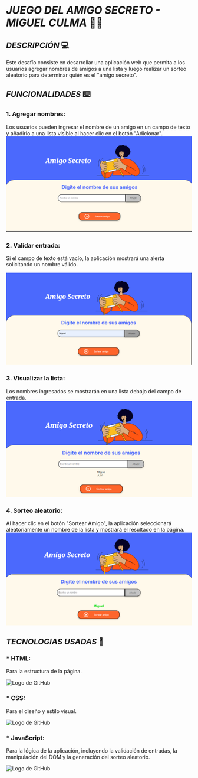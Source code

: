 # _JUEGO DEL AMIGO SECRETO - MIGUEL CULMA_ :frowning_man:

##  _DESCRIPCIÓN_ :computer:


Este desafío consiste en desarrollar una aplicación web que permita a los usuarios agregar nombres de amigos a una lista y luego realizar un sorteo aleatorio para determinar quién es el "amigo secreto". 


## _FUNCIONALIDADES_ :keyboard:

### 1. __Agregar nombres:__ 
Los usuarios pueden ingresar el nombre de un amigo en un campo de texto y añadirlo a una lista visible al hacer clic en el botón "Adicionar".
![Inicio](/assets/Inicio.png)

### 2. __Validar entrada:__ 
Si el campo de texto está vacío, la aplicación mostrará una alerta solicitando un nombre válido.

![Nombres](/assets/nombre.png)

### 3. __Visualizar la lista:__ 
Los nombres ingresados se mostrarán en una lista debajo del campo de entrada.
![Visualizar](/assets/lista.png)

### 4. __Sorteo aleatorio:__ 
Al hacer clic en el botón "Sortear Amigo", la aplicación seleccionará aleatoriamente un nombre de la lista y mostrará el resultado en la página.
![sorteo](/assets/Resultado.png) 

## _TECNOLOGIAS USADAS_ :blue_book: 

### * HTML: 
Para la estructura de la página.

<img src="https://logos-world.net/wp-content/uploads/2023/02/JavaScript-Emblem.png" alt="Logo de GitHub" width="50" height="50">


### * CSS: 
Para el diseño y estilo visual.

<img src="https://logospng.org/download/css-3/logo-css-3-1536.png" alt="Logo de GitHub" width="50" height="50">

### * JavaScript: 
Para la lógica de la aplicación, incluyendo la validación de entradas, la manipulación del DOM y la generación del sorteo aleatorio.

<img src="https://upload.wikimedia.org/wikipedia/commons/thumb/6/61/HTML5_logo_and_wordmark.svg/512px-HTML5_logo_and_wordmark.svg.png" alt="Logo de GitHub" width="50" height="50">